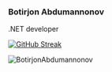 ### Botirjon Abdumannonov 
.NET developer

[![GitHub Streak](https://streak-stats.demolab.com?user=botirjonabdumannonovv&theme=dark)](https://git.io/streak-stats)
<p align="left"> <img src="https://github-readme-stats.vercel.app/api?username=botirjonabdumannonovv&show_icons=true&theme=gotham" alt="BotirjonAbdumannonov" />
